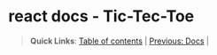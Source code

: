 # react docs - Tic-Tec-Toe

> **Quick Links**: 
> [Table of contents](../contents.md) | [Previous: Docs](./docs.md) | 
